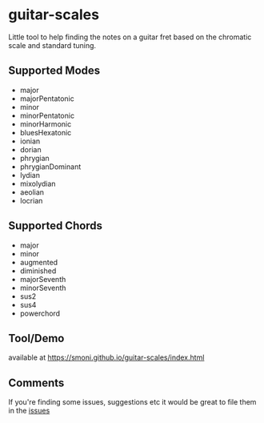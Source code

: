 # guitar-scales

Little tool to help finding the notes on a guitar fret based on the chromatic scale and standard tuning.

## Supported Modes

* major
* majorPentatonic
* minor
* minorPentatonic
* minorHarmonic
* bluesHexatonic
* ionian
* dorian
* phrygian
* phrygianDominant
* lydian
* mixolydian
* aeolian
* locrian

## Supported Chords

* major
* minor
* augmented
* diminished
* majorSeventh
* minorSeventh
* sus2
* sus4  
* powerchord

## Tool/Demo

available at https://smoni.github.io/guitar-scales/index.html

## Comments

If you're finding some issues, suggestions etc it would be great to file them in the [issues](https://github.com/SMoni/guitar-scales/issues) 
